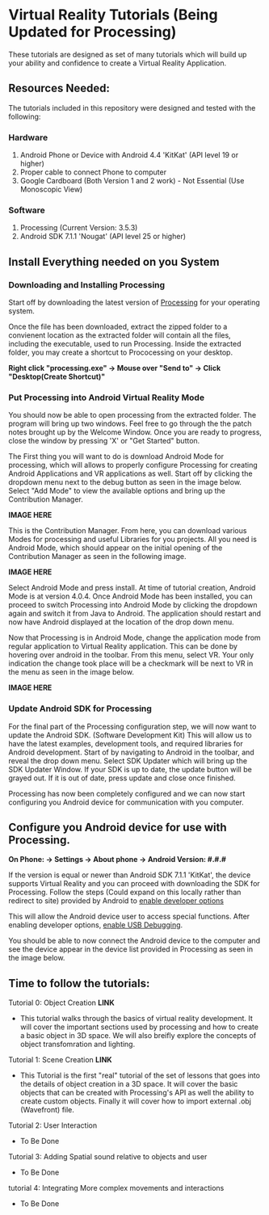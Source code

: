 # Virtual Reality Tutorials (Being Updated for Processing)
These tutorials are designed as set of many tutorials which will build up your ability and confidence to create a Virtual Reality Application.

## Resources Needed:
The tutorials included in this repository were designed and tested with the following:

### Hardware
1. Android Phone or Device with Android 4.4 'KitKat' (API level 19 or higher)
2. Proper cable to connect Phone to computer
3. Google Cardboard (Both Version 1 and 2 work) - Not Essential (Use Monoscopic View)

### Software
1. Processing (Current Version: 3.5.3)
2. Android SDK 7.1.1 'Nougat' (API level 25 or higher)

## Install Everything needed on you System

###  Downloading and Installing Processing
Start off by downloading the latest version of [Processing](https://processing.org/download/) for your operating system.

Once the file has been downloaded, extract the zipped folder to a convienent location as the extracted folder will contain all the files, including the executable, used to run Processing. Inside the extracted folder, you may create a shortcut to Prococessing on your desktop.

**Right click "processing.exe" -> Mouse over "Send to" -> Click "Desktop(Create Shortcut)"**

### Put Processing into Android Virtual Reality Mode
You should now be able to open processing from the extracted folder. The program will bring up two windows. Feel free to go through the the patch notes brought up by the Welcome Window. Once you are ready to progress, close the window by pressing 'X' or "Get Started" button.

The First thing you will want to do is download Android Mode for processing, which will allows to properly configure Processing for creating Android Applications and VR applications as well. Start off by clicking the dropdown menu next to the debug button as seen in the image below. Select "Add Mode" to view the available options and bring up the Contribution Manager.

**IMAGE HERE**

This is the Contribution Manager. From here, you can download various Modes for processing and useful Libraries for you projects. All you need is Android Mode, which should appear on the initial opening of the Contribution Manager as seen in the following image.

**IMAGE HERE**

Select Android Mode and press install. At time of tutorial creation, Android Mode is at version 4.0.4. Once Android Mode has been installed, you can proceed to switch Processing into Android Mode by clicking the dropdown again and switch it from Java to Android. The application should restart and now have Android displayed at the location of the drop down menu.

Now that Processing is in Android Mode, change the application mode from regular application to Virtual Reality application. This can be done by hovering over android in the toolbar. From this menu, select VR. Your only indication the change took place will be a checkmark will be next to VR in the menu as seen in the image below.

**IMAGE HERE**


### Update Android SDK for Processing
For the final part of the Processing configuration step, we will now want to update the Android SDK. (Software Development Kit) This will allow us to have the latest examples, development tools, and required libraries for Android development. Start of by navigating to Android in the toolbar, and reveal the drop down menu. Select SDK Updater which will bring up the SDK Updater Window. If your SDK is up to date, the update button will be grayed out. If it is out of date, press update and close once finished.

Processing has now been completely configured and we can now start configuring you Android device for communication with you computer. 

## Configure you Android device for use with Processing.

**On Phone: -> Settings -> About phone -> Android Version: #.#.#**

If the version is equal or newer than Android SDK 7.1.1 'KitKat', the device supports Virtual Reality and you can proceed with downloading the SDK for Processing. Follow the steps (Could expand on this locally rather than redirect to site) provided by Android to [enable developer options](https://developer.android.com/studio/debug/dev-options#enable) 

This will allow the Android device user to access special functions. After enabling developer options, [enable USB Debugging](https://developer.android.com/studio/debug/dev-options#debugging).

You should be able to now connect the Android device to the computer and see the device appear in the device list provided in Processing as seen in the image below.

## Time to follow the tutorials:
Tutorial 0: Object Creation **LINK**
- This tutorial walks through the basics of virtual reality development. It will cover the important sections used by processing and how to create a basic object in 3D space. We will also breifly explore the concepts of object transfomration and lighting. 

Tutorial 1: Scene Creation **LINK**
- This Tutorial is the first "real" tutorial of the set of lessons that goes into the details of object creation in a 3D space. It will cover the basic objects that can be created with Processing's API as well the ability to create custom objects. Finally it will cover how to import external .obj (Wavefront) file.  

Tutorial 2: User Interaction
- To Be Done

Tutorial 3: Adding Spatial sound relative to objects and user
- To Be Done

tutorial 4: Integrating More complex movements and interactions
- To Be Done










